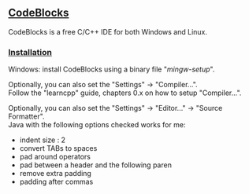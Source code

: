 ## [CodeBlocks](http://www.codeblocks.org/)

CodeBlocks is a free C/C++ IDE for both Windows and Linux.

### [Installation](https://www.learncpp.com/cpp-tutorial/installing-an-integrated-development-environment-ide/)

Windows: install CodeBlocks using a binary file "*mingw-setup*".  

Optionally, you can also set the "Settings" -> "Compiler...".  
Follow the "learncpp" guide, chapters 0.x on how to setup "Compiler...".  

Optionally, you can also set the "Settings" -> "Editor..." -> "Source Formatter".  
Java with the following options checked works for me:  
* indent size : 2  
* convert TABs to spaces  
* pad around operators  
* pad between a header and the following paren  
* remove extra padding  
* padding after commas  
